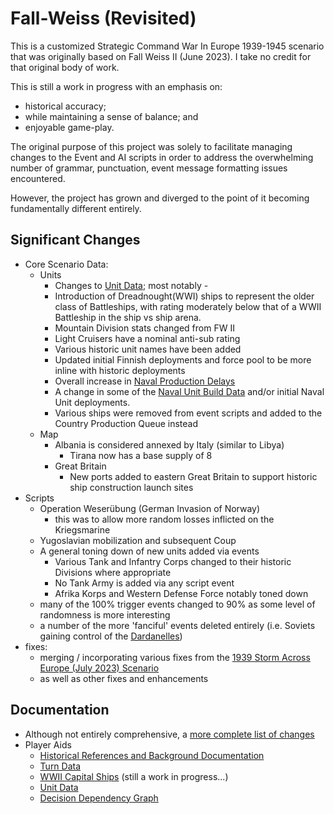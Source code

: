 # Fall-Weiss (Revisited)

This is a customized Strategic Command War In Europe 1939-1945 scenario that was originally based on Fall Weiss II (June 2023). I take no credit for that original body of work.

This is still a work in progress with an emphasis on:
- historical accuracy;
- while maintaining a sense of balance; and
- enjoyable game-play.

The original purpose of this project was solely to facilitate managing changes to the Event and AI scripts in order to address the overwhelming number of grammar, punctuation, event message formatting issues encountered.

However, the project has grown and diverged to the point of it becoming fundamentally different entirely.

## Significant Changes
- Core Scenario Data:
    - Units
        - Changes to [Unit Data](Documentation\UnitData.md); most notably -
        - Introduction of Dreadnought(WWI) ships to represent the older class of Battleships, with rating moderately below that of a WWII Battleship in the ship vs ship arena.
        - Mountain Division stats changed from FW II
        - Light Cruisers have a nominal anti-sub rating
        - Various historic unit names have been added
        - Updated initial Finnish deployments and force pool to be more inline with historic deployments
        - Overall increase in [Naval Production Delays](Documentation\NavalProductionDelays.md)
        - A change in some of the [Naval Unit Build Data](Documentation\NavalUnitBuildData.md) and/or initial Naval Unit deployments.
        - Various ships were removed from event scripts and added to the Country Production Queue instead
    - Map
        - Albania is considered annexed by Italy (similar to Libya)
            - Tirana now has a base supply of 8
        - Great Britain
            - New ports added to eastern Great Britain to support historic ship construction launch sites
- Scripts
    - Operation Weserübung (German Invasion of Norway)
        - this was to allow more random losses inflicted on the Kriegsmarine
    - Yugoslavian mobilization and subsequent Coup
    - A general toning down of new units added via events
        - Various Tank and Infantry Corps changed to their historic Divisions where appropriate
        - No Tank Army is added via any script event
        - Afrika Korps and Western Defense Force notably toned down
    - many of the 100% trigger events changed to 90% as some level of randomness is more interesting
    - a number of the more 'fanciful' events deleted entirely (i.e. Soviets gaining control of the [Dardanelles](https://en.wikipedia.org/wiki/Dardanelles))
- fixes:
    - merging / incorporating various fixes from the [1939 Storm Across Europe (July 2023) Scenario](Documentation\SOEVersionChanges.md)
    - as well as other fixes and enhancements

## Documentation
- Although not entirely comprehensive, a [more complete list of changes](Documentation\ChangeLog.md)
- Player Aids
    - [Historical References and Background Documentation](Documentation\Notes.md)
    - [Turn Data](Documentation\TurnData.md)
    - [WWII Capital Ships](Documentation\CapitalShips.md) (still a work in progress...)
    - [Unit Data](Documentation\UnitData.md)
    - [Decision Dependency Graph](https://github.com/DorianGrayII/Fall-Weiss/blob/90cc12b325234a3f06e90c2e8e17107125f8b587/_Fall%20Weiss%20(Revisited)/Documentation/Graphs/decision.gv.svg?sanitize=true)
